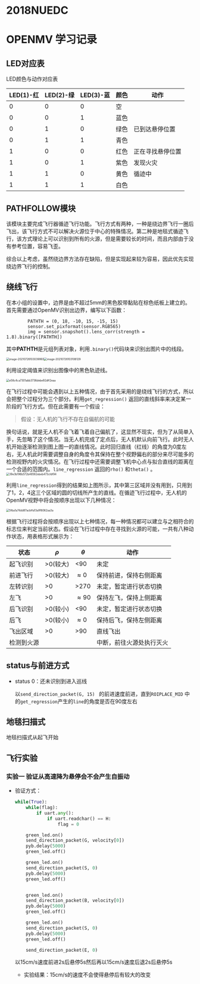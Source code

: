 # 2018NUEDC

# OPENMV 学习记录

## LED对应表

LED颜色与动作对应表

| LED(1)-红 | LED(2)-绿 | LED(3)-蓝 | 颜色 | 动作             |
| --------- | --------- | --------- | ---- | ---------------- |
| 0         | 0         | 0         | 空   |                  |
| 0         | 0         | 1         | 蓝色 |                  |
| 0         | 1         | 0         | 绿色 | 已到达悬停位置   |
| 0         | 1         | 1         | 青色 |                  |
| 1         | 0         | 0         | 红色 | 正在寻找悬停位置 |
| 1         | 0         | 1         | 紫色 | 发现火灾         |
| 1         | 1         | 0         | 黄色 | 循迹中           |
| 1         | 1         | 1         | 白色 |                  |

## PATHFOLLOW模块

该模块主要完成飞行器循迹飞行功能。飞行方式有两种，一种是绕边界飞行一圈后飞出，该飞行方式不可以解决火源位于中心的特殊情况。第二种是地毯式循迹飞行，该方式理论上可以识别到所有的火源，但是需要较长的时间，而且内部由于没有参考位置，容易飞歪。

综合以上考虑，虽然绕边界方法存在缺陷，但是实现起来较为容易，因此优先实现绕边界飞行的控制。

## 绕线飞行

在本小组的设置中，边界是由不超过5mm的黑色胶带黏贴在棕色纸板上建立的。首先需要通过OpenMV识别出边界，编写以下函数：

```micropython
        PATHTH = (0, 18, -10, 15, -15, 15)
        sensor.set_pixformat(sensor.RGB565)
        img = sensor.snapshot().lens_corr(strength = 1.8).binary([PATHTH])
```

其中**PATHTH**是元组列表对象，利用`.binary()`代码块来识别出图片中的线段。

<img src="C:\Users\asus1\AppData\Roaming\Typora\typora-user-images\image-20210726103039993.png" alt="image-20210726103039993" style="zoom:50%;" /><img src="C:\Users\asus1\AppData\Roaming\Typora\typora-user-images\image-20210726103106129.png" alt="image-20210726103106129" style="zoom:50%;" />



利用设定阈值来识别出图像中的黑色轨迹线。

<img src="C:\Users\asus1\AppData\Local\Temp\WeChat Files\e58c4ca7301abb3736debe92dff2eaa.jpg" alt="e58c4ca7301abb3736debe92dff2eaa" style="zoom:50%;" />

在飞行过程中可能会遇到以上五种情况，由于首先采用的是绕线飞行的方式，所以会把整个过程分为三个部分。利用`get_regression()` 返回的直线斜率来决定某一阶段的飞行方式。但在此需要有一个假设：

> 假设：无人机的飞行不存在自偏航的可能

换句话说，就是无人机不会飞着飞着自己偏航了，这显然不现实，但为了从简单入手，先忽略了这个情况。当无人机完成了定点后，无人机默认向前飞行。此时无人机开始逐渐检测到图上图一的直线情况。此时回归直线（红线）的角度为0度左右，无人机此时需要调整自身的角度令其保持在整个视野偏右的部分来尽可能多的检测视野内的火灾情况。在飞行过程中还需要调整飞机中心点与拟合直线的距离在一个合适的范围内。`line_regression` 返回的`rho()` 和`theta()` 。<img src="C:\Users\asus1\AppData\Local\Temp\WeChat Files\39e3b196b572b46582ebeb473cfdf94.jpg" alt="39e3b196b572b46582ebeb473cfdf94" style="zoom:50%;" />

利用`line_regression`得到的结果如上图所示，其中第三区域并没有用到，只用到了1，2，4这三个区域的圆的切线所产生的直线。在循迹飞行过程中，无人机的OpenMV视野中将会按顺序出现以下几种情况：

<img src="C:\Users\asus1\AppData\Local\Temp\WeChat Files\5fba1a74dd87acbffa13a916062aa3a.jpg" alt="5fba1a74dd87acbffa13a916062aa3a" style="zoom:50%;" />

根据飞行过程将会按顺序出现以上七种情况，每一种情况都可以建立与之相符合的标志位来判定当前状态。假设在飞行过程中存在寻找到火源的可能，一共有八种动作状态，用表格形式展示为：

| 状态       | $\rho$   | $\theta$    | 动作                     |
| ---------- | -------- | ----------- | ------------------------ |
| 起飞识别   | >0(较大) | <90         | 未定                     |
| 前进飞行   | >0(较大) | $\approx0$  | 保持前进，保持右侧距离   |
| 左转识别   | >0       | >270        | 未定，暂定进行状态切换   |
| 左飞       | >0       | $\approx90$ | 保持左飞，保持上侧距离   |
| 后飞识别   | >0(较小) | <90         | 未定，暂定进行状态切换   |
| 后飞       | >0(较小) | $\approx0$  | 保持后飞，保持左侧距离   |
| 飞出区域   | >0       | >90         | 直线飞出                 |
| 检测到火源 |          |             | 中断，前往火源处执行灭火 |

## status与前进方式

+ status 0：还未识别到进入巡线

  以`send_direction_packet(G, 15) ` 的前进速度前进，直到`ROIPLACE_MID` 中的`get_regression`产生的`line`的角度是否在90度左右







## 地毯扫描式

地毯扫描式从起飞开始



## 飞行实验

### 实验一  验证从高速降为悬停会不会产生自振动

+ 验证方式：

  ```python
  while(True):
      while(flag):
          if uart.any():
              if uart.readchar() == H:
                  flag = 0
  
      green_led.on()
      send_direction_packet(G, velocity[0])
      pyb.delay(5000)
      green_led.off()
  
      green_led.on()
      send_direction_packet(S, 0)
      pyb.delay(5000)
      green_led.off()
  
  
      green_led.on()
      send_direction_packet(B, velocity[0])
      pyb.delay(5000)
      green_led.off()
  
      green_led.on()
      send_direction_packet(S, 0)
      pyb.delay(5000)
      green_led.off()
  
      send_direction_packet(E, 0)
  ```

  以15cm/s速度前进2s后悬停5s然后再以15cm/s速度后退2s后悬停5s

  + 实验结果：15cm/s的速度不会使得悬停后有较大的改变

